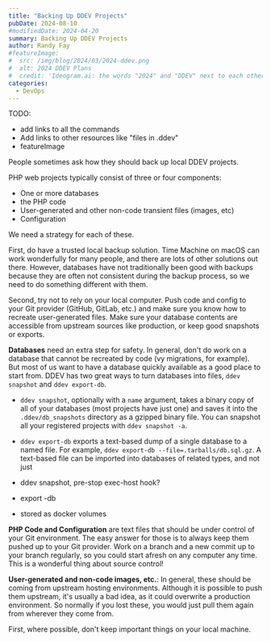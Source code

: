 ```yaml
---
title: "Backing Up DDEV Projects"
pubDate: 2024-08-10
#modifiedDate: 2024-04-20
summary: Backing Up DDEV Projects
author: Randy Fay
#featureImage:
#  src: /img/blog/2024/03/2024-ddev.png
#  alt: 2024 DDEV Plans
#  credit: 'Ideogram.ai: the words "2024" and "DDEV" next to each other'
categories:
  - DevOps
---
```


TODO: 
* add links to all the commands
* Add links to other resources like "files in .ddev"
* featureImage

People sometimes ask how they should back up local DDEV projects.

PHP web projects typically consist of three or four components:
* One or more databases
* the PHP code
* User-generated and other non-code transient files (images, etc)
* Configuration

We need a strategy for each of these. 

First, do have a trusted local backup solution. Time Machine on macOS can work wonderfully for many people, and there are lots of other solutions out there. However, databases have not traditionally been good with backups because they are often not consistent during the backup process, so we need to do something different with them.

Second, try not to rely on your local computer. Push code and config to your Git provider (GitHub, GitLab, etc.) and make sure you know how to recreate user-generated files. Make sure your database contents are accessible from upstream sources like production, or keep good snapshots or exports. 

**Databases** need an extra step for safety. In general, don't do work on a database that cannot be recreated by code (vy migrations, for example). But most of us want to have a database quickly available as a good place to start from. DDEV has two great ways to turn databases into files, `ddev snapshot` and `ddev export-db`. 

* `ddev snapshot`, optionally with a `name` argument, takes a binary copy of all of your databases (most projects have just one) and saves it into the `.ddev/db_snapshots` directory as a gzipped binary file. You can snapshot all your registered projects with `ddev snapshot -a`.

* `ddev export-db` exports a text-based dump of a single database to a named file. For example, `ddev export-db --file=.tarballs/db.sql.gz`. A text-based file can be imported into databases of related types, and not just 

* ddev snapshot, pre-stop exec-host hook?
* export -db
* stored as docker volumes

**PHP Code and Configuration** are text files that should be under control of your Git environment. The easy answer for those is to always keep them pushed up to your Git provider. Work on a branch and a new commit up to your branch regularly, so you could start afresh on any computer any time. This is a wonderful thing about source control!

**User-generated and non-code images, etc.**: In general, these should be coming from upstream hosting environments. Although it is possible to push them upstream, it's usually a bad idea, as it could overwrite a production environment. So normally if you lost these, you would just pull them again from wherever they come from.

First, where possible, don't keep important things on your local machine. 
